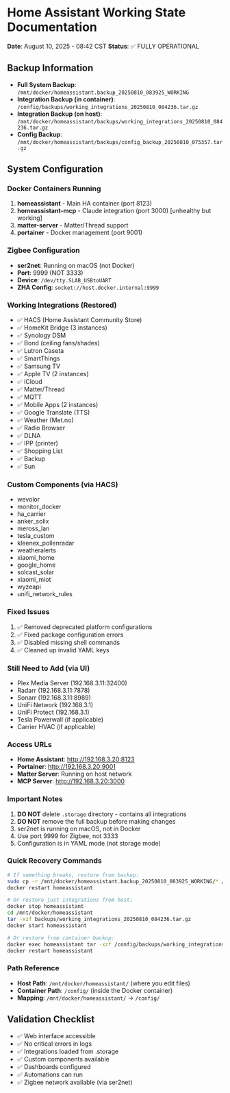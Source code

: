 # Home Assistant Working State Documentation
**Date**: August 10, 2025 - 08:42 CST
**Status**: ✅ FULLY OPERATIONAL

## Backup Information
- **Full System Backup**: `/mnt/docker/homeassistant.backup_20250810_083925_WORKING`
- **Integration Backup (in container)**: `/config/backups/working_integrations_20250810_084236.tar.gz`
- **Integration Backup (on host)**: `/mnt/docker/homeassistant/backups/working_integrations_20250810_084236.tar.gz`
- **Config Backup**: `/mnt/docker/homeassistant/backups/config_backup_20250810_075357.tar.gz`

## System Configuration

### Docker Containers Running
1. **homeassistant** - Main HA container (port 8123)
2. **homeassistant-mcp** - Claude integration (port 3000) [unhealthy but working]
3. **matter-server** - Matter/Thread support
4. **portainer** - Docker management (port 9001)

### Zigbee Configuration
- **ser2net**: Running on macOS (not Docker)
- **Port**: 9999 (NOT 3333)
- **Device**: `/dev/tty.SLAB_USBtoUART`
- **ZHA Config**: `socket://host.docker.internal:9999`

### Working Integrations (Restored)
- ✅ HACS (Home Assistant Community Store)
- ✅ HomeKit Bridge (3 instances)
- ✅ Synology DSM
- ✅ Bond (ceiling fans/shades)
- ✅ Lutron Caseta
- ✅ SmartThings
- ✅ Samsung TV
- ✅ Apple TV (2 instances)
- ✅ iCloud
- ✅ Matter/Thread
- ✅ MQTT
- ✅ Mobile Apps (2 instances)
- ✅ Google Translate (TTS)
- ✅ Weather (Met.no)
- ✅ Radio Browser
- ✅ DLNA
- ✅ IPP (printer)
- ✅ Shopping List
- ✅ Backup
- ✅ Sun

### Custom Components (via HACS)
- wevolor
- monitor_docker
- ha_carrier
- anker_solix
- meross_lan
- tesla_custom
- kleenex_pollenradar
- weatheralerts
- xiaomi_home
- google_home
- solcast_solar
- xiaomi_miot
- wyzeapi
- unifi_network_rules

### Fixed Issues
1. ✅ Removed deprecated platform configurations
2. ✅ Fixed package configuration errors
3. ✅ Disabled missing shell commands
4. ✅ Cleaned up invalid YAML keys

### Still Need to Add (via UI)
- Plex Media Server (192.168.3.11:32400)
- Radarr (192.168.3.11:7878)
- Sonarr (192.168.3.11:8989)
- UniFi Network (192.168.3.1)
- UniFi Protect (192.168.3.1)
- Tesla Powerwall (if applicable)
- Carrier HVAC (if applicable)

### Access URLs
- **Home Assistant**: http://192.168.3.20:8123
- **Portainer**: http://192.168.3.20:9001
- **Matter Server**: Running on host network
- **MCP Server**: http://192.168.3.20:3000

### Important Notes
1. **DO NOT** delete `.storage` directory - contains all integrations
2. **DO NOT** remove the full backup before making changes
3. ser2net is running on macOS, not in Docker
4. Use port 9999 for Zigbee, not 3333
5. Configuration is in YAML mode (not storage mode)

### Quick Recovery Commands
```bash
# If something breaks, restore from backup:
sudo cp -r /mnt/docker/homeassistant.backup_20250810_083925_WORKING/* /mnt/docker/homeassistant/
docker restart homeassistant

# Or restore just integrations from host:
docker stop homeassistant
cd /mnt/docker/homeassistant
tar -xzf backups/working_integrations_20250810_084236.tar.gz
docker start homeassistant

# Or restore from container backup:
docker exec homeassistant tar -xzf /config/backups/working_integrations_20250810_084236.tar.gz -C /config
docker restart homeassistant
```

### Path Reference
- **Host Path**: `/mnt/docker/homeassistant/` (where you edit files)
- **Container Path**: `/config/` (inside the Docker container)
- **Mapping**: `/mnt/docker/homeassistant/` → `/config/`

## Validation Checklist
- ✅ Web interface accessible
- ✅ No critical errors in logs
- ✅ Integrations loaded from .storage
- ✅ Custom components available
- ✅ Dashboards configured
- ✅ Automations can run
- ✅ Zigbee network available (via ser2net)